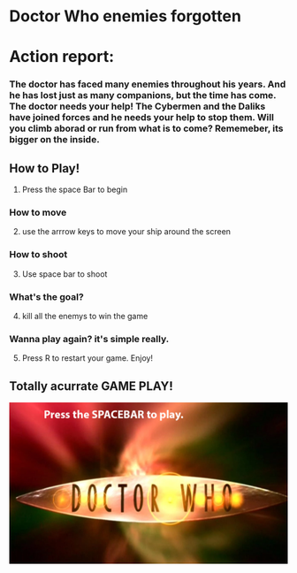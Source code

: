 # Doctor Who enemies forgotten

# Action report:

### The doctor has faced many enemies throughout his years. And he has lost just as many companions, but the time has come. The doctor needs your help! The Cybermen and the Daliks have joined forces and he needs your help to stop them. Will you climb aborad or run from what is to come? Rememeber, its bigger on the inside.

## How to Play!
1. Press the space Bar to begin
### How to move
2. use the arrrow keys to move your ship around the screen
### How to shoot
3. Use space bar to shoot
### What's the goal?
4. kill all the enemys to win the game
### Wanna play again? it's simple really.
5. Press R to restart your game.
Enjoy!

## Totally acurrate GAME PLAY!
![alt text](https://raw.githubusercontent.com/meisterelijah/Doctor-Who-Shooter/master/assests/website/title.PNG)

